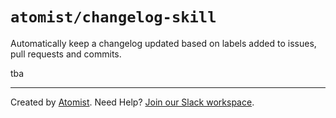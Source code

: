 # `atomist/changelog-skill`

Automatically keep a changelog updated based on labels added to issues, pull requests and commits.

<!---atomist-skill-readme:start--->

tba 

<!---atomist-skill-readme:end--->
 
---

Created by [Atomist][atomist].
Need Help?  [Join our Slack workspace][slack].

[atomist]: https://atomist.com/ (Atomist - How Teams Deliver Software)
[slack]: https://join.atomist.com/ (Atomist Community Slack)

